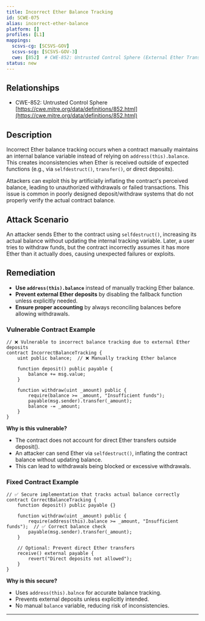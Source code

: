 ```yaml
---
title: Incorrect Ether Balance Tracking
id: SCWE-075
alias: incorrect-ether-balance
platform: []
profiles: [L1]
mappings:
  scsvs-cg: [SCSVS-GOV]
  scsvs-scg: [SCSVS-GOV-3]
  cwe: [852]  # CWE-852: Untrusted Control Sphere (External Ether Transfers)
status: new
---
```


## Relationships  
- CWE-852: Untrusted Control Sphere  
  [https://cwe.mitre.org/data/definitions/852.html](https://cwe.mitre.org/data/definitions/852.html)  

## Description
Incorrect Ether balance tracking occurs when a contract manually maintains an internal balance variable instead of relying on `address(this).balance`. This creates inconsistencies when Ether is received outside of expected functions (e.g., via `selfdestruct()`, `transfer()`, or direct deposits).  

Attackers can exploit this by artificially inflating the contract's perceived balance, leading to unauthorized withdrawals or failed transactions. This issue is common in poorly designed deposit/withdraw systems that do not properly verify the actual contract balance.

## Attack Scenario
An attacker sends Ether to the contract using `selfdestruct()`, increasing its actual balance without updating the internal tracking variable. Later, a user tries to withdraw funds, but the contract incorrectly assumes it has more Ether than it actually does, causing unexpected failures or exploits.

## Remediation
- **Use `address(this).balance`** instead of manually tracking Ether balance.
- **Prevent external Ether deposits** by disabling the fallback function unless explicitly needed.
- **Ensure proper accounting** by always reconciling balances before allowing withdrawals.

### Vulnerable Contract Example
```solidity
// ❌ Vulnerable to incorrect balance tracking due to external Ether deposits
contract IncorrectBalanceTracking {
    uint public balance;  // ❌ Manually tracking Ether balance

    function deposit() public payable {
        balance += msg.value;
    }

    function withdraw(uint _amount) public {
        require(balance >= _amount, "Insufficient funds");
        payable(msg.sender).transfer(_amount);
        balance -= _amount;
    }
}
```
**Why is this vulnerable?**
- The contract does not account for direct Ether transfers outside deposit().
- An attacker can send Ether via `selfdestruct()`, inflating the contract balance without updating balance.
- This can lead to withdrawals being blocked or excessive withdrawals.

### Fixed Contract Example

```solidity
// ✅ Secure implementation that tracks actual balance correctly
contract CorrectBalanceTracking {
    function deposit() public payable {}

    function withdraw(uint _amount) public {
        require(address(this).balance >= _amount, "Insufficient funds");  // ✅ Correct balance check
        payable(msg.sender).transfer(_amount);
    }

    // Optional: Prevent direct Ether transfers
    receive() external payable {
        revert("Direct deposits not allowed");
    }
}
```
**Why is this secure?**
- Uses `address(this).balnce` for accurate balance tracking.
- Prevents external deposits unless explicitly intended.
- No manual `balance` variable, reducing risk of inconsistencies.

---
